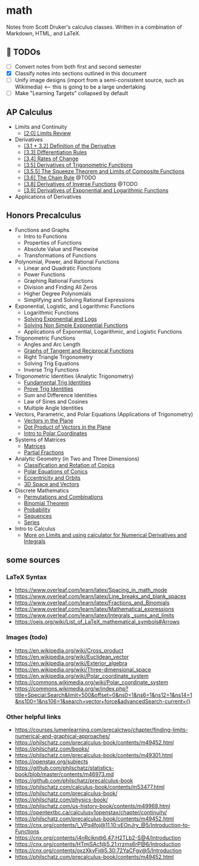 # math

Notes from Scott Druker's calculus classes. Written in a combination of Markdown, HTML, and LaTeX.

## 🚧 TODOs
- [ ] Convert notes from both first and second semester
- [x] Classify notes into sections outlined in this document
- [ ] Unify image designs (import from a semi-consistent source, such as Wikimedia) <-- this is going to be a large undertaking
- [ ] Make "Learning Targets" collapsed by default

## AP Calculus

- Limits and Continuity
    - [[2.0] Limits Review](calculus/2-0-limits.md)
- Derivatives
    - [[3.1 + 3.2] Definition of the Derivative](calculus/3-1-2-definition-of-the-derivative.md)
    - [[3.3] Differentiation Rules](calculus/3-3-differentiation-rules.md)
    - [[3.4] Rates of Change](calculus/3-4-rates-of-change.md)
    - [[3.5] Derivatives of Trigonometric Functions](calculus/3-5-derivatives-of-trigonometric-functions.md)
    - [[3.5.5] The Squeeze Theorem and Limits of Composite Functions](calculus/3-5-5-squeeze-theorem-and-limit-of-composite-functions.md)
    - [[3.6] The Chain Rule](calculus/3-6-chain-rule.md) @TODO
    - [[3.8] Derivatives of Inverse Functions](calculus/3-8-derivatives-of-inverse-functions.md) @TODO
    - [[3.9] Derivatives of Exponential and Logarithmic Functions](calculus/3-9-derivatives-of-exponential-and-logarithmic-functions.md)
- Applications of Derivatives

## Honors Precalculus

<!-- TODO: Write a prereq file-->

- Functions and Graphs
    - Intro to Functions
    - Properties of Functions
    - Absolute Value and Piecewise
    - Transformations of Functions
- Polynomial, Power, and Rational Functions
    - Linear and Quadratic Functions
    - Power Functions
    - Graphing Rational Functions
    - Division and Finding All Zeros
    - Higher Degree Polynomials
    - Simplifying and Solving Rational Expressions
- Exponential, Logistic, and Logarithmic Functions
    - Logarithmic Functions
    - [Solving Exponential and Logs](precalculus/solving-exponential-and-logs.md)
    - [Solving Non Simple Exponential Functions](precalculus/solving-non-simple-exponential-functions.md)
    - Applications of Exponential, Logarithmic, and Logistic Functions
- Trigonometric Functions
    - Angles and Arc Length
    - [Graphs of Tangent and Reciprocal Functions](precalculus/graphs-of-tangent-and-reciprocal-functions.md)
    - Right Triangle Trigonometry
    - Solving Trig Equations
    - Inverse Trig Functions
- Trigonometric Identities (Analytic Trigonometry)
    - [Fundamental Trig Identities](precalculus/fundamental-trig-identities.md)
    - [Prove Trig Identities](precalculus/prove-trig-identities.md)
    - Sum and Difference Identities
    - Law of Sines and Cosines
    - Multiple Angle Identities
- Vectors, Parametric, and Polar Equations (Applications of Trigonometry)
    - [Vectors in the Plane](precalculus/vectors-in-the-plane.md)
    - [Dot Product of Vectors in the Plane](precalculus/dot-product-of-vectors-in-the-plane.md)
    - [Intro to Polar Coordinates](precalculus/intro-to-polar-coordinates.md)
- Systems of Matrices
    - [Matrices](precalculus/matrices.md)
    - [Partial Fractions](precalculus/partial-fractions.md)
- Analytic Geometry (in Two and Three Dimensions)
    - [Classification and Rotation of Conics](precalculus/classification-and-rotation-of-conics.md)
    - [Polar Equations of Conics](precalculus/polar-equations-of-conics.md)
    - [Eccentricity and Orbits](precalculus/eccentricity-and-orbits.md)
    - [3D Space and Vectors](precalculus/3d-space-and-vectors.md)
- Discrete Mathematics
    - [Permutations and Combinations](precalculus/permutations-and-combinations.md)
    - [Binomial Theorem](precalculus/binomial-theorem.md)
    - [Probability](precalculus/probability.md)
    - [Sequences](precalculus/sequences.md)
    - [Series](precalculus/series.md)
- Intro to Calculus
    - [More on Limits and using calculator for Numerical Derivatives and Integrals](precalculus/numerical-derivatives-and-integrals.md)

## some sources

### LaTeX Syntax
- https://www.overleaf.com/learn/latex/Spacing_in_math_mode
- https://www.overleaf.com/learn/latex/Line_breaks_and_blank_spaces
- https://www.overleaf.com/learn/latex/Fractions_and_Binomials
- https://www.overleaf.com/learn/latex/Mathematical_expressions
- https://www.overleaf.com/learn/latex/Integrals,_sums_and_limits
- https://oeis.org/wiki/List_of_LaTeX_mathematical_symbols#Arrows

### Images (todo)
- https://en.wikipedia.org/wiki/Cross_product
- https://en.wikipedia.org/wiki/Euclidean_vector
- https://en.wikipedia.org/wiki/Exterior_algebra
- https://en.wikipedia.org/wiki/Three-dimensional_space
- https://en.wikipedia.org/wiki/Polar_coordinate_system
- https://commons.wikimedia.org/wiki/Polar_coordinate_system
- https://commons.wikimedia.org/w/index.php?title=Special:Search&limit=500&offset=0&ns0=1&ns6=1&ns12=1&ns14=1&ns100=1&ns106=1&search=vector+force&advancedSearch-current={}

### Other helpful links
- https://courses.lumenlearning.com/precalctwo/chapter/finding-limits-numerical-and-graphical-approaches/
- https://philschatz.com/precalculus-book/contents/m49452.html
- https://philschatz.com/books/
- https://philschatz.com/precalculus-book/contents/m49301.html
- https://openstax.org/subjects
- https://github.com/philschatz/statistics-book/blob/master/contents/m46973.md
- https://github.com/philschatz/precalculus-book
- https://philschatz.com/calculus-book/contents/m53477.html
- https://philschatz.com/precalculus-book/
- https://philschatz.com/physics-book/
- https://philschatz.com/us-history-book/contents/m49968.html
- https://opentextbc.ca/calculusv1openstax/chapter/continuity/
- https://philschatz.com/precalculus-book/contents/m49452.html
- https://cnx.org/contents/\_VPq4foj@11.10:vEOnJry_@5/Introduction-to-Functions
- https://cnx.org/contents/i4nRcikn@6.47:H2TLb2-S@4/Introduction
- https://cnx.org/contents/HTmjSAcf@5.21:rrzms6rP@6/Introduction
- https://cnx.org/contents/oxzXkyFi@5.30:72YaCFgv@5/Introduction
- https://philschatz.com/precalculus-book/contents/m49452.html
